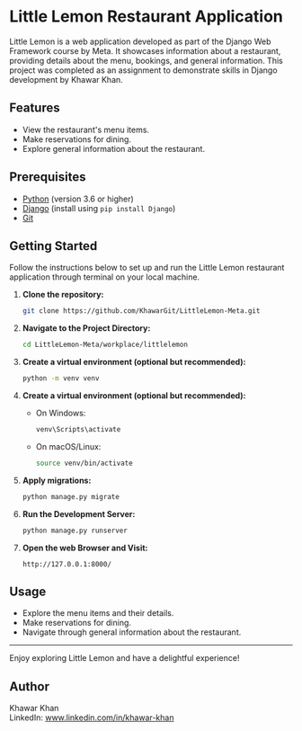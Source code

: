 # Little Lemon Restaurant Application

Little Lemon is a web application developed as part of the Django Web Framework course by Meta. It showcases information about a restaurant, providing details about the menu, bookings, and general information. This project was completed as an assignment to demonstrate skills in Django development by Khawar Khan.

## Features

- View the restaurant's menu items.
- Make reservations for dining.
- Explore general information about the restaurant.

## Prerequisites

- [Python](https://www.python.org/) (version 3.6 or higher)
- [Django](https://www.djangoproject.com/) (install using `pip install Django`)
- [Git](https://git-scm.com/)
## Getting Started

Follow the instructions below to set up and run the Little Lemon restaurant application through terminal on your local machine.

1. **Clone the repository:**

   ```bash
   git clone https://github.com/KhawarGit/LittleLemon-Meta.git

2. **Navigate to the Project Directory:**
   ```bash
   cd LittleLemon-Meta/workplace/littlelemon
3. **Create a virtual environment (optional but recommended):**
   ```bash
   python -m venv venv

4. **Create a virtual environment (optional but recommended):**
   * On Windows:
     ```bash
     venv\Scripts\activate
   * On macOS/Linux:
     ```bash
     source venv/bin/activate
5. **Apply migrations:**
     ```bash
     python manage.py migrate
6. **Run the Development Server:**
   ```bash
   python manage.py runserver
7. **Open the web Browser and Visit:**
   ```plaintext
   http://127.0.0.1:8000/
## Usage
* Explore the menu items and their details.
* Make reservations for dining.
* Navigate through general information about the restaurant.
<hr>
Enjoy exploring Little Lemon and have a delightful experience!
  
## Author
Khawar Khan
<br />
LinkedIn: www.linkedin.com/in/khawar-khan
